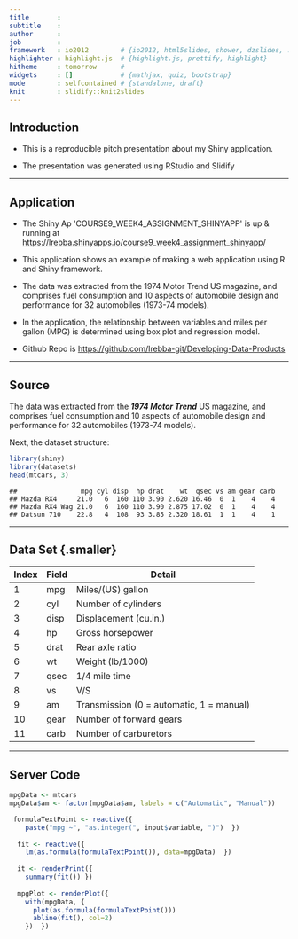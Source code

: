```yaml
---
title       : 
subtitle    : 
author      : 
job         : 
framework   : io2012        # {io2012, html5slides, shower, dzslides, ...}
highlighter : highlight.js  # {highlight.js, prettify, highlight}
hitheme     : tomorrow      # 
widgets     : []            # {mathjax, quiz, bootstrap}
mode        : selfcontained # {standalone, draft}
knit        : slidify::knit2slides
---
```


## Introduction

 - This is a reproducible pitch presentation about my Shiny application.

 - The presentation was generated using RStudio and Slidify

---

## Application

 - The Shiny Ap 'COURSE9_WEEK4_ASSIGNMENT_SHINYAPP' is up & running at https://lrebba.shinyapps.io/course9_week4_assignment_shinyapp/
 
 - This application shows an example of making a web application
 using R and Shiny framework.
 
 - The data was extracted from the 1974 Motor Trend US magazine, and comprises 
 fuel consumption and 10 aspects of automobile design and performance
 for 32 automobiles (1973-74 models).
 
 - In the application, the relationship between variables and
 miles per gallon (MPG) is determined using box plot and regression model.
 
 - Github Repo is https://github.com/lrebba-git/Developing-Data-Products

---

## Source

The data was extracted from the ***1974 Motor Trend*** US magazine, 
and comprises fuel consumption and 10 aspects of automobile design
and performance for 32 automobiles (1973-74 models).

Next, the dataset structure: 

```r
library(shiny)
library(datasets)
head(mtcars, 3)
```

```
##                mpg cyl disp  hp drat    wt  qsec vs am gear carb
## Mazda RX4     21.0   6  160 110 3.90 2.620 16.46  0  1    4    4
## Mazda RX4 Wag 21.0   6  160 110 3.90 2.875 17.02  0  1    4    4
## Datsun 710    22.8   4  108  93 3.85 2.320 18.61  1  1    4    1
```

---

## Data Set {.smaller}

| Index | Field | Detail |
------- | ----- | ------ |
| 1     | mpg   | Miles/(US) gallon |
| 2     | cyl   | Number of cylinders |
| 3     | disp  | Displacement (cu.in.) |
| 4	    | hp    | Gross horsepower |
| 5	    | drat  | Rear axle ratio |
| 6     | wt    | Weight (lb/1000) |
| 7	    | qsec  | 1/4 mile time |
| 8	    | vs    | V/S |
| 9	    | am    | Transmission (0 = automatic, 1 = manual) |
| 10    | gear  | Number of forward gears |
| 11    | carb  | Number of carburetors |

---

## Server Code


```r
mpgData <- mtcars
mpgData$am <- factor(mpgData$am, labels = c("Automatic", "Manual"))

 formulaTextPoint <- reactive({
    paste("mpg ~", "as.integer(", input$variable, ")")  })
  
  fit <- reactive({
    lm(as.formula(formulaTextPoint()), data=mpgData)  })
  
  it <- renderPrint({
    summary(fit()) })
  
  mpgPlot <- renderPlot({
    with(mpgData, {
      plot(as.formula(formulaTextPoint()))
      abline(fit(), col=2)
    })  })
```





